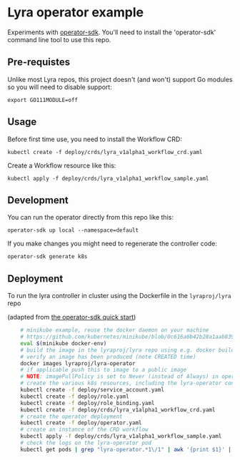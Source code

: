 # Lyra operator example

Experiments with [operator-sdk](https://github.com/operator-framework/operator-sdk). You'll need to install the 'operator-sdk' command line tool to use this repo.

## Pre-requistes

Unlike most Lyra repos, this project doesn't (and won't) support Go modules so you will need to disable support:

    export GO111MODULE=off

## Usage

Before first time use, you need to install the Workflow CRD:

    kubectl create -f deploy/crds/lyra_v1alpha1_workflow_crd.yaml

Create a Workflow resource like this:

    kubectl apply -f deploy/crds/lyra_v1alpha1_workflow_sample.yaml

## Development

You can run the operator directly from this repo like this:

    operator-sdk up local --namespace=default

If you make changes you might need to regenerate the controller code:

    operator-sdk generate k8s

## Deployment

To run the lyra controller in cluster using the Dockerfile in the `lyraproj/lyra` repo

(adapted from [the operator-sdk quick start](https://github.com/operator-framework/operator-sdk/#quick-start))

```sh
    # minikube example, reuse the docker daemon on your machine
    # https://github.com/kubernetes/minikube/blob/0c616a6b42b28a1aab8397f5a9061f8ebbd9f3d9/README.md#reusing-the-docker-daemon
    eval $(minikube docker-env)
    # build the image in the lyraproj/lyra repo using e.g. docker build -t lyraproj/lyra-operator . (in that folder)
    # verify an image has been produced (note CREATED time)
    docker images lyraproj/lyra-operator
    # if applicable push this to image to a public image
    # NOTE: imagePullPolicy is set to Never (instead of Always) in operator.yaml for minikube to use the local docker daemon 
    # create the various k8s resources, including the lyra-operator container
    kubectl create -f deploy/service_account.yaml
    kubectl create -f deploy/role.yaml
    kubectl create -f deploy/role_binding.yaml
    kubectl create -f deploy/crds/lyra_v1alpha1_workflow_crd.yaml
    # create the operator deployment
    kubectl create -f deploy/operator.yaml
    # create an instance of the CRD workflow
    kubectl apply -f deploy/crds/lyra_v1alpha1_workflow_sample.yaml
    # check the logs on the lyra-operator pod
    kubectl get pods | grep "lyra-operator.*1\/1" | awk '{print $1}' | xargs kubectl logs
```